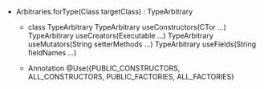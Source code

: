 - Arbitraries.forType(Class<T> targetClass) : TypeArbitrary<T>
  - class TypeArbitrary<T>
      TypeArbitrary<T> useConstructors(CTor ...)
      TypeArbitrary<T> useCreators(Executable ...)
      TypeArbitrary<T> useMutators(String setterMethods ...)
      TypeArbitrary<T> useFields(String fieldNames ...)

  - Annotation @Use({PUBLIC_CONSTRUCTORS, ALL_CONSTRUCTORS, PUBLIC_FACTORIES, ALL_FACTORIES}

